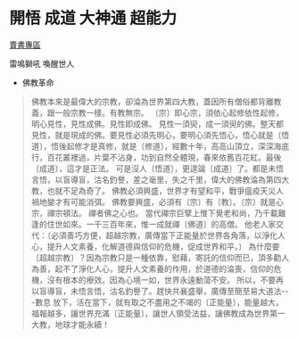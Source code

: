 # 開悟 成道 大神通 超能力

[賣書專區](賣書專區.md)

雷鳴獅吼 喚醒世人

* 佛教革命
> 佛教本來是最偉大的宗教，卻淪為世界第四大教，蓋因所有僧俗都背離教義，跟一般宗教一樣。有教無宗。
        〔宗〕即心宗，須依心起修依性起修，明心見性，見性成佛。見性即成佛。
       見性一須臾，成一須臾的佛。整天都見性，就是現成的佛。要見性必須先明心，要明心須先悟心，悟心就是〔悟道〕，悟後起修才是真修，就是〔修道〕，經數十年，高高山頂立，深深海底行，百花叢裡過，片葉不沾身，功到自然全體現，春來依舊百花紅。最後〔成道〕，這才是正法。
        可是沒人〔悟道〕，更遑論〔成道〕了。都是未悟言悟，以盲導盲，沽名釣譽，差之毫里，失之千里，偉大的佛教淪為第四大教，也就不足為奇了。
        佛教必須興盛，世界才有望和平，戰爭瘟疫天災人禍地變才有可能消弭。
        佛教要興盛，必須有〔宗〕有〔教〕。〔宗〕就是心宗，禪宗頓法。
        禪者佛之心也。
        當代禪宗巨擘上惟下覺老和尚，乃千載難逢的住世如來。一千三百年來，惟一成就禪〔佛道〕的高僧。 他老人家交代：〔必須善巧方便，超越宗教，廣傳當下正能量於世界各角落，以淨化人心，提升人文素養，化解道德與信仰的危機，促成世界和平。〕
        為什麼要〔超越宗教〕？因為宗教只是一種依靠，慰藉，寄託的信仰而已，頂多勸人為善，起不了淨化人心，提升人文素養的作用，於道德的淪喪，信仰的危機，沒有根本的療效。因為心境一如，世界永遠動蕩不安。
        所以，不要再以盲導盲，未悟言悟，沽名釣譽了。趕快共襄盛舉，廣傳至簡至易大道法---數息 放下，活在當下，就有取之不盡用之不竭的〔正能量〕，能量越大，福報越多，讓世界充滿〔正能量〕，讓世人領受法益，讓佛教成為世界第一大教，地球才能永續！
